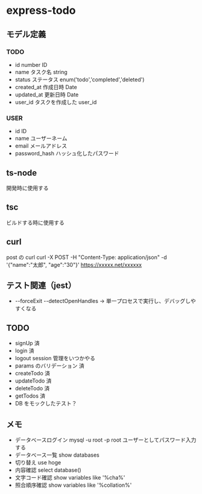 # express-todo

## モデル定義

### TODO

- id number ID
- name タスク名 string
- status ステータス enum('todo','completed','deleted')
- created_at 作成日時 Date
- updated_at 更新日時 Date
- user_id タスクを作成した user_id

### USER

- id ID
- name ユーザーネーム
- email メールアドレス
- password_hash ハッシュ化したパスワード

## ts-node

開発時に使用する

## tsc

ビルドする時に使用する

## curl

post の curl curl -X POST -H "Content-Type: application/json" -d '{"name":"太郎", "age":"30"}' https://xxxxx.net/xxxxxx

## テスト関連（jest）

- --forceExit --detectOpenHandles -> 単一プロセスで実行し、デバッグしやすくなる

## TODO

- signUp 済
- login 済
- logout session 管理をいつかやる
- params のバリデーション 済
- createTodo 済
- updateTodo 済
- deleteTodo 済
- getTodos 済
- DB をモックしたテスト？

## メモ

- データベースログイン mysql -u root -p root ユーザーとしてパスワード入力する
- データベース一覧 show databases
- 切り替え use hoge
- 内容確認 select database()
- 文字コード確認 show variables like '%cha%'
- 照合順序確認 show variables like '%collation%'
